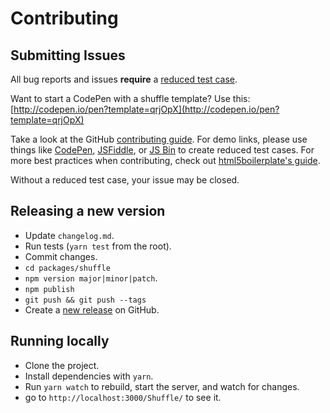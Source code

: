# Contributing

## Submitting Issues

All bug reports and issues **require** a [reduced test case](https://css-tricks.com/reduced-test-cases/).

Want to start a CodePen with a shuffle template? Use this: [http://codepen.io/pen?template=qrjOpX](http://codepen.io/pen?template=qrjOpX)

Take a look at the GitHub [contributing guide](https://guides.github.com/activities/contributing-to-open-source/index.html). For demo links, please use things like [CodePen](http://codepen.io/), [JSFiddle](https://jsfiddle.net/), or [JS Bin](https://jsbin.com/) to create reduced test cases. For more best practices when contributing, check out [html5boilerplate's guide](https://github.com/h5bp/html5-boilerplate/blob/master/CONTRIBUTING.md).

Without a reduced test case, your issue may be closed.

## Releasing a new version

- Update `changelog.md`.
- Run tests (`yarn test` from the root).
- Commit changes.
- `cd packages/shuffle`
- `npm version major|minor|patch`.
- `npm publish`
- `git push && git push --tags`
- Create a [new release](https://github.com/glen-cheney/Shuffle/releases/new) on GitHub.

## Running locally

- Clone the project.
- Install dependencies with `yarn`.
- Run `yarn watch` to rebuild, start the server, and watch for changes.
- go to `http://localhost:3000/Shuffle/` to see it.
